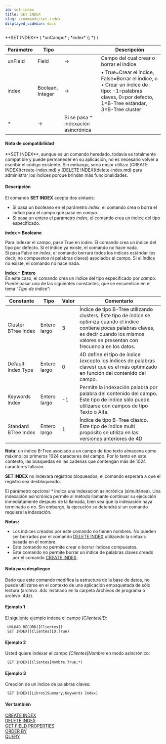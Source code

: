 ```yaml
---
id: set-index
title: SET INDEX
slug: /commands/set-index
displayed_sidebar: docs
---
```


<!--REF #_command_.SET INDEX.Syntax-->**SET INDEX** ( *unCampo* ; *index* {; *} )<!-- END REF-->
<!--REF #_command_.SET INDEX.Params-->
| Parámetro | Tipo |  | Descripción |
| --- | --- | --- | --- |
| unField | Field | &srarr; | Campo del cual crear o borrar el índice |
| index | Boolean, Integer | &srarr; | • True=Crear el índice, False=Borrar el índice, o • Crear un índice de tipo: -1=palabras claves, 0=por defecto, 1=B-Tree estándar, 3=B-Tree cluster |
| * | &srarr; | Si se pasa * indexación asincrónica |

<!-- END REF-->

#### Nota de compatibilidad 

<!--REF #_command_.SET INDEX.Summary-->**SET INDEX**, aunque es un comando heredado, todavía es totalmente compatible y puede permanecer en su aplicación, no es necesario volver a escribir el código existente.<!-- END REF--> Sin embargo, sería mejor utilizar [CREATE INDEX](create-index.md) y [DELETE INDEX](delete-index.md) para administrar los índices porque brindan más funcionalidades.

#### Descripción 

El comando **SET INDEX** acepta dos sintaxis:

* Si pasa un booleano en el parámetro *index*, el comando crea o borra el índice para el campo que pasó en *campo*.
* Si pasa un entero el parámetro *index*, el comando crea un índice del tipo especificado.

**index = Booleano**

Para indexar el campo, pase True en *index*. El comando crea un índice del tipo por defecto. Si el índice ya existe, el comando no hace nada.   
Si pasa False en *index*, el comando borrará todos los índices estándar (es decir, no compuestos ni palabras claves) asociados al campo. Si el índice no existe, el comando no hace nada.

**index = Entero**  
En este caso, el comando crea un índice del tipo especificado por *campo*. Puede pasar una de las siguientes constantes, que se encuentran en el tema “*Tipo de índice*”:

| Constante            | Tipo         | Valor | Comentario                                                                                                                                                                                               |
| -------------------- | ------------ | ----- | -------------------------------------------------------------------------------------------------------------------------------------------------------------------------------------------------------- |
| Cluster BTree Index  | Entero largo | 3     | Índice de tipo B-Tree utilizando clusters. Este tipo de índice se optimiza cuando el índice contiene pocas palabras claves, es decir cuando los mismos valores se presentan con frecuencia en los datos. |
| Default Index Type   | Entero largo | 0     | 4D define el tipo de índice (excepto los índices de palabras claves) que es el más optimizado en función del contenido del campo.                                                                        |
| Keywords Index       | Entero largo | \-1   | Permite la indexación palabra por palabra del contenido del campo. Este tipo de índice sólo puede utilizarse con campos de tipo Texto o Alfa.                                                            |
| Standard BTree Index | Entero largo | 1     | Índice de tipo B-Tree clásico. Este tipo de índice multi propósito se utiliza en las versiones anteriores de 4D                                                                                          |

**Nota:** un índice B-Tree asociado a un campo de tipo texto almacena como máximo los primeros 1024 caracteres del campo. Por lo tanto en este contexto, las búsquedas en las cadenas que contengan más de 1024 caracteres fallarán.

**SET INDEX** no indexará registros bloqueados; el comando esperará a que el registro sea desbloqueado.

El parámetro opcional *\** indica una indexación asincrónica (simultánea). Una indexación asincrónica permite al método llamante continuar su ejecución inmediatamente después de la llamada, bien sea que la indexación haya terminado o no. Sin embargo, la ejecución se detendrá si un comando requiere la indexación.

**Notas:**

* Los índices creados por este comando no tienen nombres. No pueden ser borrados por el comando [DELETE INDEX](delete-index.md) utilizando la sintaxis basada en el nombre.
* Este comando no permite crear o borrar índices compuestos.
* Este comando no permite borrar un índice de palabras claves creado por el comando [CREATE INDEX](create-index.md).

#### Nota para despliegue 

Dado que este comando modifica la estructura de la base de datos, no puede utilizarse en el contexto de una aplicación empaquetada de sólo lectura (archivo .4dc instalado en la carpeta Archivos de programa o archivo .4dz). 

#### Ejemplo 1 

El siguiente ejemplo indexa el campo *\[Clientes\]ID*:

```4d
 UNLOAD RECORD([Clientes])
 SET INDEX([Clientes]ID;True)
```

#### Ejemplo 2 

Usted quiere indexar el campo *\[Clientes\]Nombre* en modo asincrónico:

```4d
 SET INDEX([Clientes]Nombre;True;*)
```

#### Ejemplo 3 

Creación de un índice de palabras claves:

```4d
 SET INDEX([Libros]Summary;Keywords Index)
```

#### Ver también 

[CREATE INDEX](create-index.md)  
[DELETE INDEX](delete-index.md)  
[GET FIELD PROPERTIES](get-field-properties.md)  
[ORDER BY](order-by.md)  
[QUERY](query.md)  
